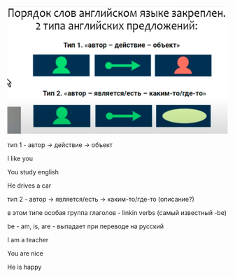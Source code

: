 ![image](./image.png)

тип 1 - автор -> действие -> объект

I like you

You study english

He drives a car


тип 2 - автор -> является/есть -> каким-то/где-то (описание?)

в этом типе особая группа глаголов - linkin verbs (самый известный -be)

be - am, is, are - выпадает при переводе на русский

I am a teacher

You are nice

He is happy

